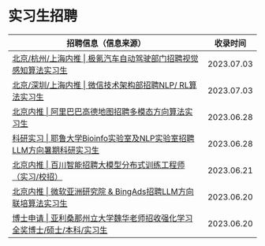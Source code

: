 # 实习生招聘

| 招聘信息（信息来源）                                         | 收录时间   |
| ------------------------------------------------------------ | ---------- |
| [北京/杭州/上海内推 \| 极氪汽车自动驾驶部门招聘视觉感知算法实习生](https://mp.weixin.qq.com/s/IJQFMMU_FSdMIgGSbCJQzg) | 2023.07.03 |
| [北京/深圳/上海内推 \| 微信技术架构部招聘NLP/ RL算法实习生](https://mp.weixin.qq.com/s/ViaNDwog_GLDl69VhovLpQ) | 2023.07.03 |
| [北京内推 \| 阿里巴巴高德地图招聘多模态方向算法实习生](https://mp.weixin.qq.com/s/bZ0sN-HbnVrMlgxreqQlPw) | 2023.06.28 |
| [科研实习 \| 耶鲁大学Bioinfo实验室及NLP实验室招聘LLM方向暑期科研实习生](https://mp.weixin.qq.com/s/dRhsowIMpzJHST9OhMoZDA) | 2023.06.28 |
| [北京内推 \| 百川智能招聘大模型分布式训练工程师（实习/校招）](https://mp.weixin.qq.com/s/Pueb2ggF4QM7BAWeuYwLDA) | 2023.06.21 |
| [北京内推 \| 微软亚洲研究院 & BingAds招聘LLM方向联培算法实习生](https://mp.weixin.qq.com/s/48XUN0bOX5NGwP1Um2Q59w) | 2023.06.20 |
| [博士申请 \| 亚利桑那州立大学魏华老师招收强化学习全奖博士/硕士/本科/实习生](https://mp.weixin.qq.com/s/GpvK5ur-M4BErURj_j-xYA) | 2023.06.20 |

